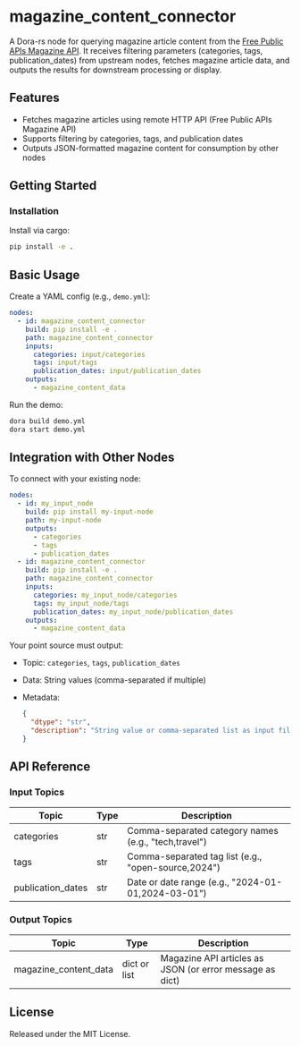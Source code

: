 # magazine_content_connector

A Dora-rs node for querying magazine article content from the [Free Public APIs Magazine API](https://www.freepublicapis.com/magazine-api). It receives filtering parameters (categories, tags, publication_dates) from upstream nodes, fetches magazine article data, and outputs the results for downstream processing or display.

## Features
- Fetches magazine articles using remote HTTP API (Free Public APIs Magazine API)
- Supports filtering by categories, tags, and publication dates
- Outputs JSON-formatted magazine content for consumption by other nodes

## Getting Started

### Installation
Install via cargo:
```bash
pip install -e .
```

## Basic Usage

Create a YAML config (e.g., `demo.yml`):

```yaml
nodes:
  - id: magazine_content_connector
    build: pip install -e .
    path: magazine_content_connector
    inputs:
      categories: input/categories
      tags: input/tags
      publication_dates: input/publication_dates
    outputs:
      - magazine_content_data
```

Run the demo:
```bash
dora build demo.yml
dora start demo.yml
```


## Integration with Other Nodes

To connect with your existing node:

```yaml
nodes:
  - id: my_input_node
    build: pip install my-input-node
    path: my-input-node
    outputs:
      - categories
      - tags
      - publication_dates
  - id: magazine_content_connector
    build: pip install -e .
    path: magazine_content_connector
    inputs:
      categories: my_input_node/categories
      tags: my_input_node/tags
      publication_dates: my_input_node/publication_dates
    outputs:
      - magazine_content_data
```

Your point source must output:

* Topic: `categories`, `tags`, `publication_dates`
* Data: String values (comma-separated if multiple)
* Metadata:

  ```json
  {
    "dtype": "str",
    "description": "String value or comma-separated list as input filter"
  }
  ```

## API Reference

### Input Topics

| Topic              | Type   | Description |
|--------------------|--------|-------------|
| categories         | str    | Comma-separated category names (e.g., "tech,travel") |
| tags               | str    | Comma-separated tag list (e.g., "open-source,2024") |
| publication_dates  | str    | Date or date range (e.g., "2024-01-01,2024-03-01") |

### Output Topics

| Topic                  | Type   | Description |
|------------------------|--------|-------------|
| magazine_content_data  | dict or list | Magazine API articles as JSON (or error message as dict) |


## License

Released under the MIT License.
